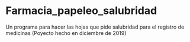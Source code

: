 # Farmacia_papeleo_salubridad
Un programa para hacer las hojas que pide salubridad para el registro de medicinas
(Poyecto hecho en diciembre de 2019)
